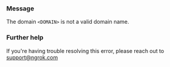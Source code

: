 
### Message
The domain <code>&lt;DOMAIN&gt;</code> is not a valid domain name.

### Further help
If you're having trouble resolving this error, please reach out to [support@ngrok.com](mailto:support@ngrok.com?subject=Help%20with%20ERR_NGROK_1906)


